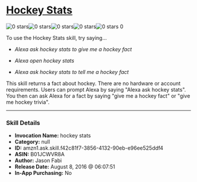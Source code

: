 # [Hockey Stats](http://alexa.amazon.com/#skills/amzn1.ask.skill.f42c81f7-3856-4132-90eb-e96ee525ddf4)
![0 stars](../../images/ic_star_border_black_18dp_1x.png)![0 stars](../../images/ic_star_border_black_18dp_1x.png)![0 stars](../../images/ic_star_border_black_18dp_1x.png)![0 stars](../../images/ic_star_border_black_18dp_1x.png)![0 stars](../../images/ic_star_border_black_18dp_1x.png) 0

To use the Hockey Stats skill, try saying...

* *Alexa ask hockey stats to give me a hockey fact*

* *Alexa open hockey stats*

* *Alexa ask hockey stats to tell me a hockey fact*

This skill returns a fact about hockey. There are no hardware or account requirements. Users can prompt Alexa by saying "Alexa ask hockey stats". You then can ask Alexa for a fact by saying "give me a hockey fact" or "give me hockey trivia".

***

### Skill Details

* **Invocation Name:** hockey stats
* **Category:** null
* **ID:** amzn1.ask.skill.f42c81f7-3856-4132-90eb-e96ee525ddf4
* **ASIN:** B01JCWVR8A
* **Author:** Jason Fabi
* **Release Date:** August 8, 2016 @ 06:07:51
* **In-App Purchasing:** No
